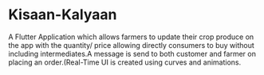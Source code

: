 # Kisaan-Kalyaan
A Flutter Application which allows farmers to update their crop produce on the app with the quantity/ price allowing directly consumers to buy without including intermediates.A message is send to both customer and farmer on placing an order.(Real-Time UI is created using curves and animations.
